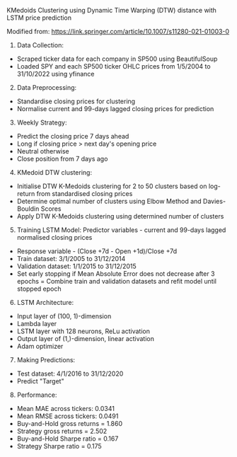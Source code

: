 KMedoids Clustering using Dynamic Time Warping (DTW) distance with LSTM price prediction

Modified from: https://link.springer.com/article/10.1007/s11280-021-01003-0

1. Data Collection:
- Scraped ticker data for each company in SP500 using BeautifulSoup
- Loaded SPY and each SP500 ticker OHLC prices from 1/5/2004 to 31/10/2022 using yfinance

2. Data Preprocessing:
- Standardise closing prices for clustering
- Normalise current and 99-days lagged closing prices for prediction

3. Weekly Strategy:
- Predict the closing price 7 days ahead
- Long if closing price > next day's opening price
- Neutral otherwise
- Close position from 7 days ago

4. KMedoid DTW clustering:
- Initialise DTW K-Medoids clustering for 2 to 50 clusters based on log-return from standardised closing prices
- Determine optimal number of clusters using Elbow Method and Davies-Bouldin Scores
- Apply DTW K-Medoids clustering using determined number of clusters

5. Training LSTM Model:
Predictor variables - current and 99-days lagged normalised closing prices
- Response variable - (Close +7d - Open +1d)/Close +7d
- Train dataset: 3/1/2005 to 31/12/2014
- Validation dataset: 1/1/2015 to 31/12/2015
- Set early stopping if Mean Absolute Error does not decrease after 3 epochs
= Combine train and validation datasets and refit model until stopped epoch

6. LSTM Architecture:
- Input layer of (100, 1)-dimension
- Lambda layer
- LSTM layer with 128 neurons, ReLu activation
- Output layer of (1,)-dimension, linear activation
- Adam  optimizer

7. Making Predictions:
- Test dataset: 4/1/2016 to 31/12/2020
- Predict "Target"

8. Performance:
- Mean MAE across tickers: 0.0341
- Mean RMSE across tickers: 0.0491
- Buy-and-Hold gross returns = 1.860
- Strategy gross returns = 2.502
- Buy-and-Hold Sharpe ratio = 0.167
- Strategy Sharpe ratio = 0.175